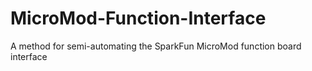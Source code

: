 # MicroMod-Function-Interface
A method for semi-automating the SparkFun MicroMod function board interface
